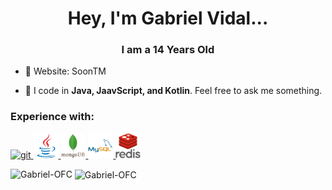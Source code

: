 <h1 align="center">Hey, I'm Gabriel Vidal...</h1>
<h3 align="center">I am a 14 Years Old</h3>

- 🔭 Website: SoonTM

- 💬 I code in **Java, JaavScript, and Kotlin**. Feel free to ask me something.

<h3 align="left">Experience with:</h3>
<p align="left"> <a href="https://git-scm.com/" target="_blank"> <img src="https://www.vectorlogo.zone/logos/git-scm/git-scm-icon.svg" alt="git" width="40" height="40"/> </a> <a href="https://www.java.com" target="_blank"> <img src="https://raw.githubusercontent.com/devicons/devicon/master/icons/java/java-original.svg" alt="java" width="40" height="40"/> </a> <a href="https://www.mongodb.com/" target="_blank"> <img src="https://raw.githubusercontent.com/devicons/devicon/master/icons/mongodb/mongodb-original-wordmark.svg" alt="mongodb" width="40" height="40"/> </a> <a href="https://www.mysql.com/" target="_blank"> <img src="https://raw.githubusercontent.com/devicons/devicon/master/icons/mysql/mysql-original-wordmark.svg" alt="mysql" width="40" height="40"/> </a> <a href="https://redis.io" target="_blank"> <img src="https://raw.githubusercontent.com/devicons/devicon/master/icons/redis/redis-original-wordmark.svg" alt="redis" width="40" height="40"/> </a>

<p><img align="left" src="https://github-readme-stats.vercel.app/api/top-langs?username=Gabriel-OFC&show_icons=true&locale=en&layout=compact" alt="Gabriel-OFC" /></p>

<p> </p>

<p>&nbsp;<img align="center" src="https://github-readme-stats.vercel.app/api?username=Gabriel-OFC&show_icons=true&locale=en&theme=dracula" alt="Gabriel-OFC" /></p>
